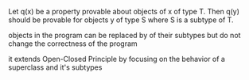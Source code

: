 Let q(x) be a property provable about objects of x of type T. Then q(y) should be provable for objects y of type S where S is a subtype of T.

objects in the program can be replaced by of their subtypes but do not change the correctness of the program

it extends Open-Closed Principle by focusing on the behavior of a superclass and it's subtypes
